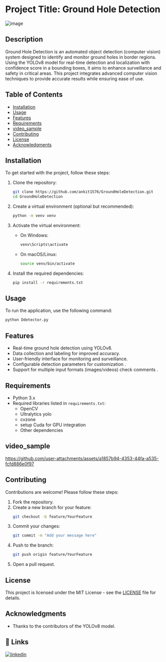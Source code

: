 
# Project Title: Ground Hole Detection
![image](https://github.com/user-attachments/assets/063e7fc8-d7ca-493e-96d5-c0b396339a5d)

## Description
Ground Hole Detection is an automated object detection (computer vision) system designed to identify and monitor ground holes in border regions. Using the YOLOv8 model for real-time detection and localization with confidence score in a bounding boxes, it aims to enhance surveillance and safety in critical areas. This project integrates advanced computer vision techniques to provide accurate results while ensuring ease of use.

## Table of Contents
- [Installation](#installation)
- [Usage](#usage)
- [Features](#features)
- [Requirements](#requirements)
- [video_sample](#video_sample)
- [Contributing](#contributing)
- [License](#license)
- [Acknowledgments](#acknowledgments)

## Installation
To get started with the project, follow these steps:

1. Clone the repository:
   ```bash
   git clone https://github.com/ankit1576/GroundHoleDetection.git
   cd GroundHoleDetection
   ```

2. Create a virtual environment (optional but recommended):
   ```bash
   python -m venv venv
   ```

3. Activate the virtual environment:
   - On Windows:
     ```bash
     venv\Scripts\activate
     ```
   - On macOS/Linux:
     ```bash
     source venv/bin/activate
     ```

4. Install the required dependencies:
   ```bash
   pip install -r requirements.txt
   ```

## Usage
To run the application, use the following command:
```bash
python Ddetector.py
```

## Features
- Real-time ground hole detection using YOLOv8.
- Data collection and labeling for improved accuracy.
- User-friendly interface for monitoring and surveillance.
- Configurable detection parameters for customization .
- Support for multiple input formats (images/videos) check comments .

## Requirements
- Python 3.x
- Required libraries listed in `requirements.txt`:
  - OpenCV
  - Ultralytics yolo
  - cvzone
  - setup Cuda for GPU integration
  - Other dependencies
## video_sample
https://github.com/user-attachments/assets/a1857b94-4353-44fa-a535-fcfd886e0f97

## Contributing
Contributions are welcome! Please follow these steps:
1. Fork the repository.
2. Create a new branch for your feature:
   ```bash
   git checkout -b feature/YourFeature
   ```
3. Commit your changes:
   ```bash
   git commit -m "Add your message here"
   ```
4. Push to the branch:
   ```bash
   git push origin feature/YourFeature
   ```
5. Open a pull request.

## License
This project is licensed under the MIT License - see the [LICENSE](LICENSE) file for details.

## Acknowledgments
- Thanks to the contributors of the YOLOv8 model.


## 🔗 Links
[![linkedin](https://img.shields.io/badge/linkedin-0A66C2?style=for-the-badge&logo=linkedin&logoColor=white)](https://www.linkedin.com/in/ankitpandey1576/)


